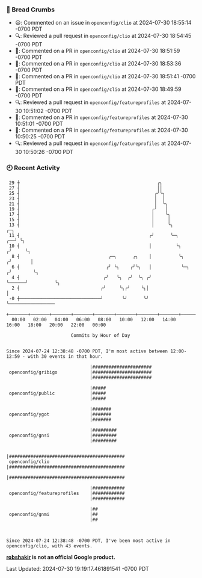 ### 🍞 Bread Crumbs

 * 😃: Commented on an issue in `openconfig/clio` at 2024-07-30 18:55:14 -0700 PDT
 * 🔍: Reviewed a pull request in  `openconfig/clio` at 2024-07-30 18:54:45 -0700 PDT
 * 💬: Commented on a PR in  `openconfig/clio` at 2024-07-30 18:51:59 -0700 PDT
 * 💬: Commented on a PR in  `openconfig/clio` at 2024-07-30 18:53:36 -0700 PDT
 * 💬: Commented on a PR in  `openconfig/clio` at 2024-07-30 18:51:41 -0700 PDT
 * 💬: Commented on a PR in  `openconfig/clio` at 2024-07-30 18:49:59 -0700 PDT
 * 🔍: Reviewed a pull request in  `openconfig/featureprofiles` at 2024-07-30 10:51:02 -0700 PDT
 * 💬: Commented on a PR in  `openconfig/featureprofiles` at 2024-07-30 10:51:01 -0700 PDT
 * 💬: Commented on a PR in  `openconfig/featureprofiles` at 2024-07-30 10:50:25 -0700 PDT
 * 🔍: Reviewed a pull request in  `openconfig/featureprofiles` at 2024-07-30 10:50:26 -0700 PDT

### 🕘 Recent Activity
```
 29 ┼                                                   ╭╮
 27 ┤                                                   ││
 25 ┤                                                  ╭╯╰╮
 23 ┤                                                  │  │
 21 ┤                                                  │  ╰╮
 19 ┤                                                 ╭╯   │
 17 ┤                                                 │    ╰╮
 15 ┤                                                 │     │
 13 ┤                                                 │     ╰╮                  ╭─╮
 11 ┤                                                ╭╯      ╰─╮             ╭──╯ ╰╮
 10 ┤                                                │         ╰╮           ╭╯     ╰╮
  8 ┤                                 ╭─╮      ╭╮    │          ╰╮         ╭╯       │
  6 ┤                                ╭╯ ╰╮    ╭╯╰╮   │           ╰─╮      ╭╯        ╰╮
  4 ┤                               ╭╯   ╰╮  ╭╯  ╰╮ ╭╯             ╰──────╯          ╰╮
  2 ┤                              ╭╯     ╰╮╭╯    ╰╮│                                 │
 -0 ┼──────────────────────────────╯       ╰╯      ╰╯                                 ╰─────────────────
    +───────+───────+───────+───────+───────+───────+───────+───────+───────+───────+───────+───────+────
  00:00   02:00   04:00   06:00   08:00   10:00   12:00   14:00   16:00   18:00   20:00   22:00   00:00   

						Commits by Hour of Day


Since 2024-07-24 12:38:48 -0700 PDT, I'm most active between 12:00-12:59 - with 30 events in that hour.

```



```
                               |######################
 openconfig/gribigo            |######################
                               |######################

                               |#####
 openconfig/public             |#####
                               |#####

                               |#######
 openconfig/ygot               |#######
                               |#######

                               |#########
 openconfig/gnsi               |#########
                               |#########

                               |###########################################
 openconfig/clio               |###########################################
                               |###########################################

                               |############
 openconfig/featureprofiles    |############
                               |############

                               |##
 openconfig/gnmi               |##
                               |##



Since 2024-07-24 12:38:48 -0700 PDT, I've been most active in openconfig/clio, with 43 events.

```
**[robshakir](mailto:robjs@google.com) is not an official Google product.**  


Last Updated: 2024-07-30 19:19:17.461891541 -0700 PDT
